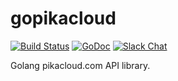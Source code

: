 # gopikacloud

[![Build Status](https://travis-ci.org/pikacloud/gopikacloud.svg?branch=master)](https://travis-ci.org/pikacloud/gopikacloud)
[![GoDoc](https://godoc.org/github.com/pikacloud/gopikacloud?status.png)](https://godoc.org/github.com/pikacloud/gopikacloud)
[![Slack Chat](https://img.shields.io/badge/slack-join%20the%20chat-00B9FF.svg)](https://slack-invite.pikacloud.com)


Golang pikacloud.com API library.

